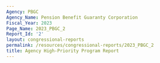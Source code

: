 ```yaml
---
Agency: PBGC
Agency_Name: Pension Benefit Guaranty Corporation
Fiscal_Year: 2023
Page_Name: 2023_PBGC_2
Report_Id: '2'
layout: congressional-reports
permalink: /resources/congressional-reports/2023_PBGC_2
title: Agency High-Priority Program Report
---
```

